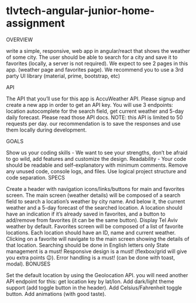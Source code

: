 # tlvtech-angular-junior-home-assignment
OVERVIEW

write a simple, responsive, web app in angular/react that shows the weather of some city. The user should be able to search for a city and save it to favorites (locally, a server is not required). We expect to see 2 pages in this app. (weather page and favorites page). We recommend you to use a 3rd party UI library (material, prime, bootstrap, etc)

API

The API that you’ll use for this app is AccuWeather API. Please signup and create a new app in order to get an API key. You will use 3 endpoints: location autocomplete for the search field, get current weather and 5-day daily forecast. Please read those API docs. NOTE: this API is limited to 50 requests per day. our recommendation is to save the responses and use them locally during development.

GOALS

Show us your coding skills - We want to see your strengths, don’t be afraid to go wild, add features and customize the design.
Readability - Your code should be readable and self-explanatory with minimum comments. Remove any unused code, console logs, and files. Use logical project structure and code separation.
SPECS

Create a header with navigation icons/links/buttons for main and favorites screen.
The main screen (weather details) will be composed of a search field to search a location’s weather by city name. And below it, the current weather and a 5-day forecast of the searched location. A location should have an indication if it’s already saved in favorites, and a button to add/remove from favorites (it can be the same button).
Display Tel Aviv weather by default.
Favorites screen will be composed of a list of favorite locations. Each location should have an ID, name and current weather. Clicking on a favorite will navigate to the main screen showing the details of that location.
Searching should be done in English letters only
State management is a must!
Responsive design is a must! (flexbox/grid will give you extra points 😉).
Error handling is a must! (can be done with toast, modal).
BONUSES

Set the default location by using the Geolocation API. you will need another API endpoint for this: get location key by lat/lon.
Add dark/light theme support (add toggle button in the header).
Add Celsius/Fahrenheit toggle button.
Add animations (with good taste).
